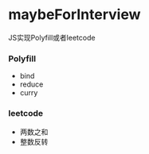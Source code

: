 # maybeForInterview
JS实现Polyfill或者leetcode

### Polyfill
- bind
- reduce
- curry

### leetcode
- 两数之和
- 整数反转
